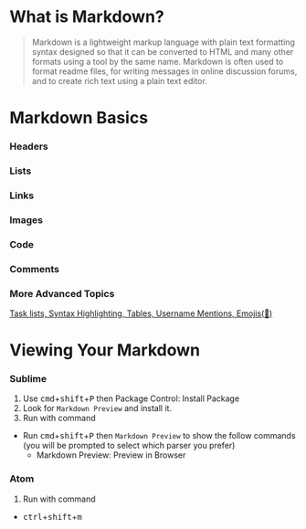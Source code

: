 # What is Markdown?

> Markdown is a lightweight markup language with plain text formatting syntax designed so that it can be converted to HTML and many other formats using a tool by the same name. Markdown is often used to format readme files, for writing messages in online discussion forums, and to create rich text using a plain text editor.

# Markdown Basics

### Headers
<!-- ###### h6 -->
<!-- ##### h5 -->
<!-- #### h4 -->
<!-- ### h3 -->
<!-- ## h2 -->
<!-- # h1 -->

### Lists

### Links

### Images

### Code

### Comments

### More Advanced Topics
[Task lists, Syntax Highlighting,  Tables, Username Mentions, Emojis(:metal:)](https://guides.github.com/features/mastering-markdown/#)

# Viewing Your Markdown
### Sublime
1. Use <kbd>cmd</kbd>+<kbd>shift</kbd>+<kbd>P</kbd> then Package Control: Install Package
1. Look for `Markdown Preview` and install it.
1. Run with command
  - Run <kbd>cmd</kbd>+<kbd>shift</kbd>+<kbd>P</kbd> then `Markdown Preview` to show the follow commands (you will be prompted to select which parser you prefer)
	- Markdown Preview: Preview in Browser

### Atom
1. Run with command
  - <kbd>ctrl</kbd>+<kbd>shift</kbd>+<kbd>m</kbd>
